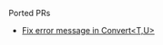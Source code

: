 Ported PRs

 * [Fix error message in Convert<T,U>](https://github.com/JamesNK/Newtonsoft.Json/pull/2642)
